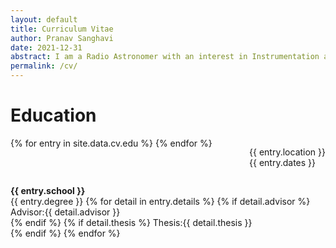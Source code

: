 ```yaml
---
layout: default
title: Curriculum Vitae
author: Pranav Sanghavi
date: 2021-12-31
abstract: I am a Radio Astronomer with an interest in Instrumentation and VLBI. I am currently completing my PhD at West Virginia University. My goal is to strive towards acquiring end-to-end experitise from analog chains to digital pipelines. I would like to build to telescopes to uncover the secrets of Fast Radio Bursts and Cosmology.
permalink: /cv/
---
```


<div>
 <h1 id = "edu"> Education </h1>
    <div>
      {% for entry in site.data.cv.edu %}
        <p style='float: right'>{{ entry.location }}<br>{{ entry.dates }}</p>
        <p style='float: left'>
          <b>
            {{ entry.school }}
          </b>
          <br>
            {{ entry.degree }}
          {% for detail in entry.details %}
            {% if detail.advisor %}
              Advisor:{{ detail.advisor }}<br>
            {% endif %}
            {% if detail.thesis %}
              Thesis:{{ detail.thesis }}<br>
            {% endif %}
          {% endfor %}
        </p>
      {% endfor %}
    </div>
</div>

